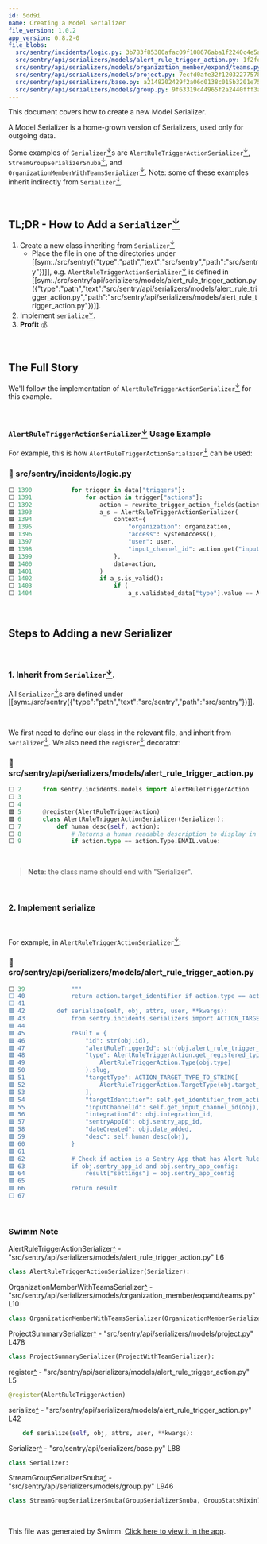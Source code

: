 ```yaml
---
id: 5dd9i
name: Creating a Model Serializer
file_version: 1.0.2
app_version: 0.8.2-0
file_blobs:
  src/sentry/incidents/logic.py: 3b783f85380afac09f108676aba1f2240c4e5a28
  src/sentry/api/serializers/models/alert_rule_trigger_action.py: 1f2fedc2dc96208a4d055671d16fef7de0b9496a
  src/sentry/api/serializers/models/organization_member/expand/teams.py: fd024771304fc26011c974ce475e2ab829b59157
  src/sentry/api/serializers/models/project.py: 7ecfd0afe32f12032277578ba729e0eb546379a8
  src/sentry/api/serializers/base.py: a2148202429f2a06d0138c015b3201e7564d62f2
  src/sentry/api/serializers/models/group.py: 9f63319c44965f2a2440fff3a8da97dcef869dad
---
```


This document covers how to create a new Model Serializer.

A Model Serializer is a home-grown version of Serializers, used only for outgoing data.

Some examples of `Serializer`[<sup id="1Aq57B">↓</sup>](#f-1Aq57B)s are `AlertRuleTriggerActionSerializer`[<sup id="2iiHPl">↓</sup>](#f-2iiHPl), `StreamGroupSerializerSnuba`[<sup id="15zLgw">↓</sup>](#f-15zLgw), and `OrganizationMemberWithTeamsSerializer`[<sup id="12RSvr">↓</sup>](#f-12RSvr). Note: some of these examples inherit indirectly from `Serializer`[<sup id="1Aq57B">↓</sup>](#f-1Aq57B).

<br/>

## TL;DR - How to Add a `Serializer`[<sup id="1Aq57B">↓</sup>](#f-1Aq57B)

1. Create a new class inheriting from `Serializer`[<sup id="1Aq57B">↓</sup>](#f-1Aq57B)&nbsp;
   - Place the file in one of the directories under [[sym:./src/sentry({"type":"path","text":"src/sentry","path":"src/sentry"})]],
     e.g. `AlertRuleTriggerActionSerializer`[<sup id="2iiHPl">↓</sup>](#f-2iiHPl) is defined in [[sym:./src/sentry/api/serializers/models/alert_rule_trigger_action.py({"type":"path","text":"src/sentry/api/serializers/models/alert_rule_trigger_action.py","path":"src/sentry/api/serializers/models/alert_rule_trigger_action.py"})]].
2. Implement `serialize`[<sup id="ZpMg6k">↓</sup>](#f-ZpMg6k).
4. **Profit** 💰

<br/>

## The Full Story

We'll follow the implementation of `AlertRuleTriggerActionSerializer`[<sup id="2iiHPl">↓</sup>](#f-2iiHPl) for this example.

<br/>

### `AlertRuleTriggerActionSerializer`[<sup id="2iiHPl">↓</sup>](#f-2iiHPl) Usage Example
For example, this is how `AlertRuleTriggerActionSerializer`[<sup id="2iiHPl">↓</sup>](#f-2iiHPl) can be used:
<!-- NOTE-swimm-snippet: the lines below link your snippet to Swimm -->
### 📄 src/sentry/incidents/logic.py
```python
⬜ 1390           for trigger in data["triggers"]:
⬜ 1391               for action in trigger["actions"]:
⬜ 1392                   action = rewrite_trigger_action_fields(action)
🟩 1393                   a_s = AlertRuleTriggerActionSerializer(
🟩 1394                       context={
🟩 1395                           "organization": organization,
🟩 1396                           "access": SystemAccess(),
🟩 1397                           "user": user,
🟩 1398                           "input_channel_id": action.get("inputChannelId"),
🟩 1399                       },
🟩 1400                       data=action,
🟩 1401                   )
⬜ 1402                   if a_s.is_valid():
⬜ 1403                       if (
⬜ 1404                           a_s.validated_data["type"].value == AlertRuleTriggerAction.Type.SLACK.value
```

<br/>

## Steps to Adding a new Serializer

<br/>

### 1\. Inherit from `Serializer`[<sup id="1Aq57B">↓</sup>](#f-1Aq57B).
All `Serializer`[<sup id="1Aq57B">↓</sup>](#f-1Aq57B)s are defined under [[sym:./src/sentry({"type":"path","text":"src/sentry","path":"src/sentry"})]].

<br/>

We first need to define our class in the relevant file, and inherit from `Serializer`[<sup id="1Aq57B">↓</sup>](#f-1Aq57B). We also need the `register`[<sup id="Z25Fbkk">↓</sup>](#f-Z25Fbkk) decorator:
<!-- NOTE-swimm-snippet: the lines below link your snippet to Swimm -->
### 📄 src/sentry/api/serializers/models/alert_rule_trigger_action.py
```python
⬜ 2      from sentry.incidents.models import AlertRuleTriggerAction
⬜ 3      
⬜ 4      
🟩 5      @register(AlertRuleTriggerAction)
🟩 6      class AlertRuleTriggerActionSerializer(Serializer):
⬜ 7          def human_desc(self, action):
⬜ 8              # Returns a human readable description to display in the UI
⬜ 9              if action.type == action.Type.EMAIL.value:
```

<br/>

> **Note**: the class name should end with "Serializer".

<br/>

### 2\. Implement serialize

<br/>

For example, in `AlertRuleTriggerActionSerializer`[<sup id="2iiHPl">↓</sup>](#f-2iiHPl):
<!-- NOTE-swimm-snippet: the lines below link your snippet to Swimm -->
### 📄 src/sentry/api/serializers/models/alert_rule_trigger_action.py
```python
⬜ 39             """
⬜ 40             return action.target_identifier if action.type == action.Type.SLACK.value else None
⬜ 41     
🟩 42         def serialize(self, obj, attrs, user, **kwargs):
🟩 43             from sentry.incidents.serializers import ACTION_TARGET_TYPE_TO_STRING
🟩 44     
🟩 45             result = {
🟩 46                 "id": str(obj.id),
🟩 47                 "alertRuleTriggerId": str(obj.alert_rule_trigger_id),
🟩 48                 "type": AlertRuleTriggerAction.get_registered_type(
🟩 49                     AlertRuleTriggerAction.Type(obj.type)
🟩 50                 ).slug,
🟩 51                 "targetType": ACTION_TARGET_TYPE_TO_STRING[
🟩 52                     AlertRuleTriggerAction.TargetType(obj.target_type)
🟩 53                 ],
🟩 54                 "targetIdentifier": self.get_identifier_from_action(obj),
🟩 55                 "inputChannelId": self.get_input_channel_id(obj),
🟩 56                 "integrationId": obj.integration_id,
🟩 57                 "sentryAppId": obj.sentry_app_id,
🟩 58                 "dateCreated": obj.date_added,
🟩 59                 "desc": self.human_desc(obj),
🟩 60             }
🟩 61     
🟩 62             # Check if action is a Sentry App that has Alert Rule UI Component settings
🟩 63             if obj.sentry_app_id and obj.sentry_app_config:
🟩 64                 result["settings"] = obj.sentry_app_config
🟩 65     
🟩 66             return result
⬜ 67     
```

<br/>

<!-- THIS IS AN AUTOGENERATED SECTION. DO NOT EDIT THIS SECTION DIRECTLY -->
### Swimm Note

<span id="f-2iiHPl">AlertRuleTriggerActionSerializer</span>[^](#2iiHPl) - "src/sentry/api/serializers/models/alert_rule_trigger_action.py" L6
```python
class AlertRuleTriggerActionSerializer(Serializer):
```

<span id="f-12RSvr">OrganizationMemberWithTeamsSerializer</span>[^](#12RSvr) - "src/sentry/api/serializers/models/organization_member/expand/teams.py" L10
```python
class OrganizationMemberWithTeamsSerializer(OrganizationMemberSerializer):
```

<span id="f-10jS8T">ProjectSummarySerializer</span>[^](#10jS8T) - "src/sentry/api/serializers/models/project.py" L478
```python
class ProjectSummarySerializer(ProjectWithTeamSerializer):
```

<span id="f-Z25Fbkk">register</span>[^](#Z25Fbkk) - "src/sentry/api/serializers/models/alert_rule_trigger_action.py" L5
```python
@register(AlertRuleTriggerAction)
```

<span id="f-ZpMg6k">serialize</span>[^](#ZpMg6k) - "src/sentry/api/serializers/models/alert_rule_trigger_action.py" L42
```python
    def serialize(self, obj, attrs, user, **kwargs):
```

<span id="f-1Aq57B">Serializer</span>[^](#1Aq57B) - "src/sentry/api/serializers/base.py" L88
```python
class Serializer:
```

<span id="f-15zLgw">StreamGroupSerializerSnuba</span>[^](#15zLgw) - "src/sentry/api/serializers/models/group.py" L946
```python
class StreamGroupSerializerSnuba(GroupSerializerSnuba, GroupStatsMixin):
```

<br/>

This file was generated by Swimm. [Click here to view it in the app](https://app.swimm.io/repos/Z2l0aHViJTNBJTNBc2VudHJ5JTNBJTNBc3dpbW1pbw==/docs/5dd9i).